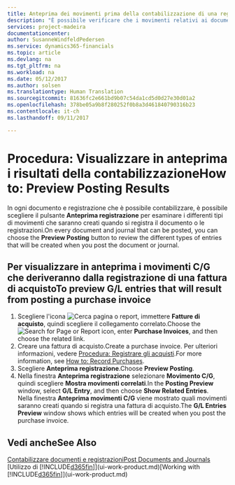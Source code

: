 ```yaml
---
title: Anteprima dei movimenti prima della contabilizzazione di una registrazione o di un documento | Documenti Microsoft
description: "È possibile verificare che i movimenti relativi ai documenti e alle registrazioni siano accurati, prima di registrarli in contabilità generale."
services: project-madeira
documentationcenter: 
author: SusanneWindfeldPedersen
ms.service: dynamics365-financials
ms.topic: article
ms.devlang: na
ms.tgt_pltfrm: na
ms.workload: na
ms.date: 05/12/2017
ms.author: solsen
ms.translationtype: Human Translation
ms.sourcegitcommit: 81636fc2e661bd9b07c54da1cd5d0d27e30d01a2
ms.openlocfilehash: 378be05a9b8f280252f0b8a3d461840790316b23
ms.contentlocale: it-ch
ms.lasthandoff: 09/11/2017

---
```

# <a name="how-to-preview-posting-results"></a><span data-ttu-id="691db-103">Procedura: Visualizzare in anteprima i risultati della contabilizzazione</span><span class="sxs-lookup"><span data-stu-id="691db-103">How to: Preview Posting Results</span></span>
<span data-ttu-id="691db-104">In ogni documento e registrazione che è possibile contabilizzare, è possibile scegliere il pulsante **Anteprima registrazione** per esaminare i differenti tipi di movimenti che saranno creati quando si registra il documento o le registrazioni.</span><span class="sxs-lookup"><span data-stu-id="691db-104">On every document and journal that can be posted, you can choose the **Preview Posting** button to review the different types of entries that will be created when you post the document or journal.</span></span>

## <a name="to-preview-gl-entries-that-will-result-from-posting-a-purchase-invoice"></a><span data-ttu-id="691db-105">Per visualizzare in anteprima i movimenti C/G che deriveranno dalla registrazione di una fattura di acquisto</span><span class="sxs-lookup"><span data-stu-id="691db-105">To preview G/L entries that will result from posting a purchase invoice</span></span>
1. <span data-ttu-id="691db-106">Scegliere l'icona ![Cerca pagina o report](media/ui-search/search_small.png "icona Cerca pagina o report"), immettere **Fatture di acquisto**, quindi scegliere il collegamento correlato.</span><span class="sxs-lookup"><span data-stu-id="691db-106">Choose the ![Search for Page or Report](media/ui-search/search_small.png "Search for Page or Report icon") icon, enter **Purchase Invoices**, and then choose the related link.</span></span>
2. <span data-ttu-id="691db-107">Creare una fattura di acquisto.</span><span class="sxs-lookup"><span data-stu-id="691db-107">Create a purchase invoice.</span></span> <span data-ttu-id="691db-108">Per ulteriori informazioni, vedere [Procedura: Registrare gli acquisti](purchasing-how-record-purchases.md).</span><span class="sxs-lookup"><span data-stu-id="691db-108">For more information, see [How to: Record Purchases](purchasing-how-record-purchases.md).</span></span>
3. <span data-ttu-id="691db-109">Scegliere **Anteprima registrazione**.</span><span class="sxs-lookup"><span data-stu-id="691db-109">Choose **Preview Posting**.</span></span>
4. <span data-ttu-id="691db-110">Nella finestra **Anteprima registrazione** selezionare **Movimento C/G**, quindi scegliere **Mostra movimenti correlati**.</span><span class="sxs-lookup"><span data-stu-id="691db-110">In the **Posting Preview** window, select **G/L Entry**, and then choose **Show Related Entries**.</span></span>  
   <span data-ttu-id="691db-111">Nella finestra **Anteprima movimenti C/G** viene mostrato quali movimenti saranno creati quando si registra una fattura di acquisto.</span><span class="sxs-lookup"><span data-stu-id="691db-111">The **G/L Entries Preview** window shows which entries will be created when you post the purchase invoice.</span></span>

## <a name="see-also"></a><span data-ttu-id="691db-112">Vedi anche</span><span class="sxs-lookup"><span data-stu-id="691db-112">See Also</span></span>
[<span data-ttu-id="691db-113">Contabilizzare documenti e registrazioni</span><span class="sxs-lookup"><span data-stu-id="691db-113">Post Documents and Journals</span></span>](ui-post-documents-journals.md)  
<span data-ttu-id="691db-114">[Utilizzo di [!INCLUDE[d365fin](includes/d365fin_md.md)]](ui-work-product.md)</span><span class="sxs-lookup"><span data-stu-id="691db-114">[Working with [!INCLUDE[d365fin](includes/d365fin_md.md)]](ui-work-product.md)</span></span>


